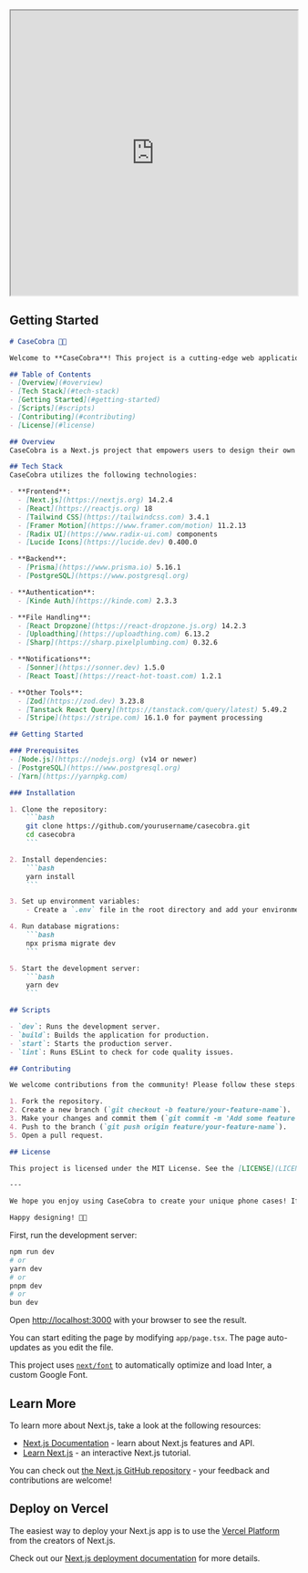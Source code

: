 <iframe src="https://www.yeschat.ai/i/gpts-ZxWzhxpq-README-Generator" width="800" height="500" style="max-width: 100%;"></iframe>

## Getting Started

```markdown
# CaseCobra 📱🐍

Welcome to **CaseCobra**! This project is a cutting-edge web application designed to let users create custom phone cases. Using **CaseCobra**, you can design and order phone cases that match your personal style and preferences.

## Table of Contents
- [Overview](#overview)
- [Tech Stack](#tech-stack)
- [Getting Started](#getting-started)
- [Scripts](#scripts)
- [Contributing](#contributing)
- [License](#license)

## Overview
CaseCobra is a Next.js project that empowers users to design their own phone covers. The application is built with a modern stack to ensure a smooth and efficient user experience. Users can customize their phone cases with various design elements, ensuring their phone stands out with a unique look.

## Tech Stack
CaseCobra utilizes the following technologies:

- **Frontend**:
  - [Next.js](https://nextjs.org) 14.2.4
  - [React](https://reactjs.org) 18
  - [Tailwind CSS](https://tailwindcss.com) 3.4.1
  - [Framer Motion](https://www.framer.com/motion) 11.2.13
  - [Radix UI](https://www.radix-ui.com) components
  - [Lucide Icons](https://lucide.dev) 0.400.0

- **Backend**:
  - [Prisma](https://www.prisma.io) 5.16.1
  - [PostgreSQL](https://www.postgresql.org)

- **Authentication**:
  - [Kinde Auth](https://kinde.com) 2.3.3

- **File Handling**:
  - [React Dropzone](https://react-dropzone.js.org) 14.2.3
  - [Uploadthing](https://uploadthing.com) 6.13.2
  - [Sharp](https://sharp.pixelplumbing.com) 0.32.6

- **Notifications**:
  - [Sonner](https://sonner.dev) 1.5.0
  - [React Toast](https://react-hot-toast.com) 1.2.1

- **Other Tools**:
  - [Zod](https://zod.dev) 3.23.8
  - [Tanstack React Query](https://tanstack.com/query/latest) 5.49.2
  - [Stripe](https://stripe.com) 16.1.0 for payment processing

## Getting Started

### Prerequisites
- [Node.js](https://nodejs.org) (v14 or newer)
- [PostgreSQL](https://www.postgresql.org)
- [Yarn](https://yarnpkg.com)

### Installation

1. Clone the repository:
    ```bash
    git clone https://github.com/yourusername/casecobra.git
    cd casecobra
    ```

2. Install dependencies:
    ```bash
    yarn install
    ```

3. Set up environment variables:
    - Create a `.env` file in the root directory and add your environment variables (e.g., PostgreSQL connection string, API keys for Stripe, etc.).

4. Run database migrations:
    ```bash
    npx prisma migrate dev
    ```

5. Start the development server:
    ```bash
    yarn dev
    ```

## Scripts

- `dev`: Runs the development server.
- `build`: Builds the application for production.
- `start`: Starts the production server.
- `lint`: Runs ESLint to check for code quality issues.

## Contributing

We welcome contributions from the community! Please follow these steps:

1. Fork the repository.
2. Create a new branch (`git checkout -b feature/your-feature-name`).
3. Make your changes and commit them (`git commit -m 'Add some feature'`).
4. Push to the branch (`git push origin feature/your-feature-name`).
5. Open a pull request.

## License

This project is licensed under the MIT License. See the [LICENSE](LICENSE) file for details.

---

We hope you enjoy using CaseCobra to create your unique phone cases! If you have any questions or feedback, feel free to open an issue or reach out.

Happy designing! 🎨📱
```
First, run the development server:

```bash
npm run dev
# or
yarn dev
# or
pnpm dev
# or
bun dev
```

Open [http://localhost:3000](http://localhost:3000) with your browser to see the result.

You can start editing the page by modifying `app/page.tsx`. The page auto-updates as you edit the file.

This project uses [`next/font`](https://nextjs.org/docs/basic-features/font-optimization) to automatically optimize and load Inter, a custom Google Font.

## Learn More

To learn more about Next.js, take a look at the following resources:

- [Next.js Documentation](https://nextjs.org/docs) - learn about Next.js features and API.
- [Learn Next.js](https://nextjs.org/learn) - an interactive Next.js tutorial.

You can check out [the Next.js GitHub repository](https://github.com/vercel/next.js/) - your feedback and contributions are welcome!

## Deploy on Vercel

The easiest way to deploy your Next.js app is to use the [Vercel Platform](https://vercel.com/new?utm_medium=default-template&filter=next.js&utm_source=create-next-app&utm_campaign=create-next-app-readme) from the creators of Next.js.

Check out our [Next.js deployment documentation](https://nextjs.org/docs/deployment) for more details.
